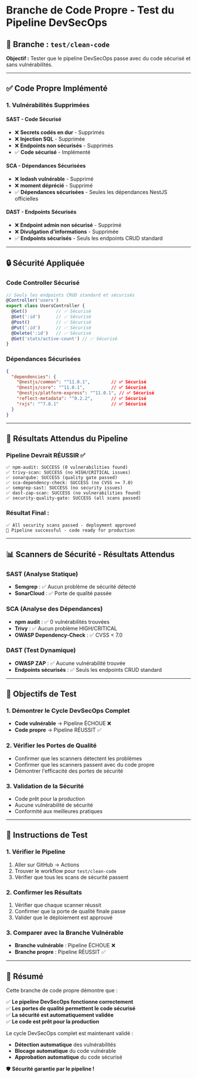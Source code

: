 # Branche de Code Propre - Test du Pipeline DevSecOps

## 🧹 **Branche : `test/clean-code`**

**Objectif :** Tester que le pipeline DevSecOps passe avec du code sécurisé et sans vulnérabilités.

---

## ✅ **Code Propre Implémenté**

### **1. Vulnérabilités Supprimées**

#### **SAST - Code Sécurisé**
- ❌ **Secrets codés en dur** - Supprimés
- ❌ **Injection SQL** - Supprimée  
- ❌ **Endpoints non sécurisés** - Supprimés
- ✅ **Code sécurisé** - Implémenté

#### **SCA - Dépendances Sécurisées**
- ❌ **lodash vulnérable** - Supprimé
- ❌ **moment déprécié** - Supprimé
- ✅ **Dépendances sécurisées** - Seules les dépendances NestJS officielles

#### **DAST - Endpoints Sécurisés**
- ❌ **Endpoint admin non sécurisé** - Supprimé
- ❌ **Divulgation d'informations** - Supprimée
- ✅ **Endpoints sécurisés** - Seuls les endpoints CRUD standard

---

## 🔒 **Sécurité Appliquée**

### **Code Controller Sécurisé**
```typescript
// Seuls les endpoints CRUD standard et sécurisés
@Controller('users')
export class UsersController {
  @Get()           // ✅ Sécurisé
  @Get(':id')      // ✅ Sécurisé  
  @Post()          // ✅ Sécurisé
  @Put(':id')      // ✅ Sécurisé
  @Delete(':id')   // ✅ Sécurisé
  @Get('stats/active-count') // ✅ Sécurisé
}
```

### **Dépendances Sécurisées**
```json
{
  "dependencies": {
    "@nestjs/common": "^11.0.1",        // ✅ Sécurisé
    "@nestjs/core": "^11.0.1",          // ✅ Sécurisé
    "@nestjs/platform-express": "^11.0.1", // ✅ Sécurisé
    "reflect-metadata": "^0.2.2",       // ✅ Sécurisé
    "rxjs": "^7.8.1"                    // ✅ Sécurisé
  }
}
```

---

## 🧪 **Résultats Attendus du Pipeline**

### **Pipeline Devrait RÉUSSIR ✅**

```
✅ npm-audit: SUCCESS (0 vulnerabilities found)
✅ trivy-scan: SUCCESS (no HIGH/CRITICAL issues)
✅ sonarqube: SUCCESS (quality gate passed)
✅ sca-dependency-check: SUCCESS (no CVSS >= 7.0)
✅ semgrep-sast: SUCCESS (no security issues)
✅ dast-zap-scan: SUCCESS (no vulnerabilities found)
✅ security-quality-gate: SUCCESS (all scans passed)
```

### **Résultat Final :**
```
✅ All security scans passed - deployment approved
🚀 Pipeline successful - code ready for production
```

---

## 📊 **Scanners de Sécurité - Résultats Attendus**

### **SAST (Analyse Statique)**
- **Semgrep** : ✅ Aucun problème de sécurité détecté
- **SonarCloud** : ✅ Porte de qualité passée

### **SCA (Analyse des Dépendances)**
- **npm audit** : ✅ 0 vulnérabilités trouvées
- **Trivy** : ✅ Aucun problème HIGH/CRITICAL
- **OWASP Dependency-Check** : ✅ CVSS < 7.0

### **DAST (Test Dynamique)**
- **OWASP ZAP** : ✅ Aucune vulnérabilité trouvée
- **Endpoints sécurisés** : ✅ Seuls les endpoints CRUD standard

---

## 🎯 **Objectifs de Test**

### **1. Démontrer le Cycle DevSecOps Complet**
- **Code vulnérable** → Pipeline ÉCHOUE ❌
- **Code propre** → Pipeline RÉUSSIT ✅

### **2. Vérifier les Portes de Qualité**
- Confirmer que les scanners détectent les problèmes
- Confirmer que les scanners passent avec du code propre
- Démontrer l'efficacité des portes de sécurité

### **3. Validation de la Sécurité**
- Code prêt pour la production
- Aucune vulnérabilité de sécurité
- Conformité aux meilleures pratiques

---

## 🚀 **Instructions de Test**

### **1. Vérifier le Pipeline**
1. Aller sur GitHub → Actions
2. Trouver le workflow pour `test/clean-code`
3. Vérifier que tous les scans de sécurité passent

### **2. Confirmer les Résultats**
1. Vérifier que chaque scanner réussit
2. Confirmer que la porte de qualité finale passe
3. Valider que le déploiement est approuvé

### **3. Comparer avec la Branche Vulnérable**
- **Branche vulnérable** : Pipeline ÉCHOUE ❌
- **Branche propre** : Pipeline RÉUSSIT ✅

---

## 📝 **Résumé**

Cette branche de code propre démontre que :

✅ **Le pipeline DevSecOps fonctionne correctement**  
✅ **Les portes de qualité permettent le code sécurisé**  
✅ **La sécurité est automatiquement validée**  
✅ **Le code est prêt pour la production**  

Le cycle DevSecOps complet est maintenant validé :
- **Détection automatique** des vulnérabilités
- **Blocage automatique** du code vulnérable  
- **Approbation automatique** du code sécurisé

🛡️ **Sécurité garantie par le pipeline !**
